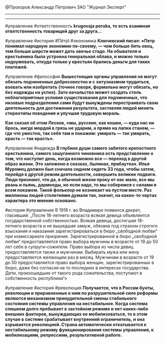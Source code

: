 @Прохоров Александр Петрович
ЗАО "Журнал Эксперт"
___
___

#управление #ответственность
**krugovaja poruka, то есть взаимная ответственность товарищей друг за друга…**

#управление #история #ПётрI #экономика
**Ключевский писал: «Петр понимал народную экономию по-своему, — чем больше бить овец, тем больше шерсти может дать овечье стадо. На обывателя и крестьянина была устроена генеральная облава, и можно только недоумевать, откуда только у крестьян брались деньги для таких платежей.**

#управление #философия
**Вышестоящие органы управления не могут обязать подчиненных добросовестно и с энтузиазмом трудиться, воевать или изобретать (точнее говоря, формально могут обязать, но без надежды на успех). Зато начальство может создать столь неблагоприятные условия существования для подчиненных, что низовые подразделения сами будут вынуждены перестраивать свою деятельность для достижения результата, заставляя людей менять стереотипы поведения и улучшая трудовую мораль.**

**Как сказал об этом Лесков, «мы, русские, как кошки, — куда нас ни брось, нигде мордой в грязь не ударим, а прямо на лапки станем, — где что уместно, так себя там и покажем: умирать — так умирать, красть — так красть».**

#управление #надежда
**В глубине души самого забитого крепостного крестьянина, самого зашуганного чиновника есть представление о том, что наступит день, когда возможно все — переход в другой образ жизни. Это заложено в сказках, былинах, прибаутках. Илья Муромец должен был сначала сиднем сидеть 33 года, чтобы затем, перейдя в другой режим деятельности, совершить великие подвиги. Люди признают, что да, в обычной жизни проку от нас мало, все мы рвань и пьянь, дармоеды, но если надо, то мы соберемся с силами и всем покажем. Такой фольклор не возникает на пустом месте. Раз миллионы людей столетиями думали так, значит, на каких-то чертах характера это мнение основано.**

#история #управление 
В 1918 г. во Владимире появился декрет, гласивший: „После 18-летнего возраста всякая девица объявляется государственной собственностью. Всякая девица, достигшая 18-летнего возраста и не вышедшая замуж, обязана под страхом строгого взыскания и наказания зарегистрироваться в бюро „свободной любви“ при комиссариате призрения. Зарегистрированной в бюро „свободной любви“ предоставляется право выбора мужчины в возрасте от 19 до 50 лет себе в супруги-сожители. Право выбора из числа девиц предоставляется также и мужчинам. Выбирать мужа или жену предоставляется желающим раз в месяц. Мужчинам в возрасте от 19 до 50 предоставляется право выбора женщин, зарегистрированных в бюро, даже без согласия на то последних в интересах государства. Дети, произошедшие от такого рода сожительства, поступают в собственность республики“»

#управление #история #революция 
**Получается, что в России бунты, революции и приравненные к ним по разрушительной силе реформы являются механизмом принудительной смены стабильного состояния системы управления на нестабильное. Когда система слишком долго пребывает в застойном режиме и нет каких-либо внешних факторов, вынуждающих ее мобилизоваться, то в этом случае в системе срабатывает внутренний ограничитель, и она взрывается революцией. Страна автоматически откатывается к нестабильному режиму функционирования системы управления, к мобилизациям, репрессиям, результативной работе.**